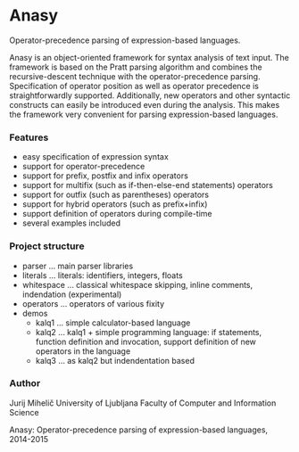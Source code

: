 # Anasy
Operator-precedence parsing of expression-based languages.

Anasy is an object-oriented framework for syntax analysis of text input. The framework is based on the
Pratt parsing algorithm and combines the recursive-descent technique with the operator-precedence parsing.
Specification of operator position as well as operator precedence is straightforwardly supported.
Additionally, new operators and other syntactic constructs can easily be introduced even during the analysis.
This makes the framework very convenient for parsing expression-based languages.

### Features

* easy specification of expression syntax
* support for operator-precedence
* support for prefix, postfix and infix operators
* support for multifix (such as if-then-else-end statements) operators
* support for outfix (such as parentheses) operators
* support for hybrid operators (such as prefix+infix)
* support definition of operators during compile-time
* several examples included

### Project structure

* parser ... main parser libraries
* literals ... literals: identifiers, integers, floats
* whitespace ... classical whitespace skipping, inline comments, indendation (experimental)
* operators ... operators of various fixity
* demos
    * kalq1 ... simple calculator-based language
    * kalq2 ... kalq1 + simple programming language: if statements, function definition and invocation, support definition of new operators in the language
    * kalq3 ... as kalq2 but indendentation based

### Author

Jurij Mihelič
University of Ljubljana
Faculty of Computer and Information Science

Anasy: Operator-precedence parsing of expression-based languages, 2014-2015
